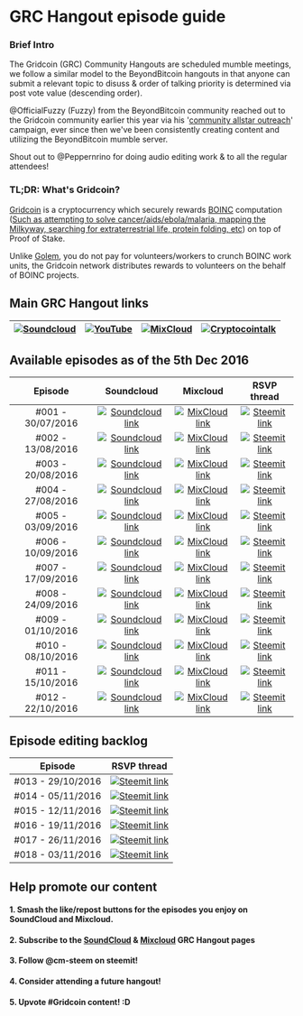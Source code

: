 # GRC Hangout episode guide
### Brief Intro
The Gridcoin (GRC) Community Hangouts are scheduled mumble meetings, we follow a similar model to the BeyondBitcoin hangouts in that anyone can submit a relevant topic to disuss & order of talking priority is determined via post vote value (descending order).

@OfficialFuzzy (Fuzzy) from the BeyondBitcoin community reached out to the Gridcoin community earlier this year via his '[community allstar outreach](https://cryptocointalk.com/topic/47426-looking-for-gridcoin-community-allstars/)' campaign, ever since then we've been consistently creating content and utilizing the BeyondBitcoin mumble server.

Shout out to @Peppernrino for doing audio editing work & to all the regular attendees!

### TL;DR: What's Gridcoin?
[Gridcoin](https://www.gridcoin.us) is a cryptocurrency which securely rewards [BOINC](https://boinc.berkeley.edu/) computation ([Such as attempting to solve cancer/aids/ebola/malaria, mapping the Milkyway, searching for extraterrestrial life, protein folding, etc](https://www.gridcoin.us/Guides/whitelist.htm)) on top of Proof of Stake.

Unlike [Golem](http://golemproject.net/), you do not pay for volunteers/workers to crunch BOINC work units, the Gridcoin network distributes rewards to volunteers on the behalf of BOINC projects.

## Main GRC Hangout links
|  <a href="https://soundcloud.com/gridcoin-community-hangouts"><img src="https://i.imgur.com/hdacJVS.png" alt="Soundcloud" /></a> | <a href="https://www.youtube.com/channel/UC0Z3uczcC2okYRrLLCZFrMQ"><img src="https://i.imgur.com/QvoebV5.png" alt="YouTube" /></a>  | <a href="https://www.mixcloud.com/gridcoin_hangouts/"><img src="https://i.imgur.com/e5DHO0G.jpg" alt="MixCloud" /></a>  | <a href="https://cryptocointalk.com/topic/48658-beyond-bitcoin-regular-gridcoin-mumble-conference-calls/"><img src="https://i.imgur.com/LfhrCA6.png" alt="Cryptocointalk" /></a>
|---|---|---|---|

## Available episodes as of the 5th Dec 2016
| Episode  | Soundcloud  | Mixcloud  | RSVP thread  |
| :------------: | :------------: | :------------: | :------------: |
| #001 - 30/07/2016  | [![Soundcloud link](https://i.imgur.com/z77pj5m.png "soundcloud")](https://soundcloud.com/gridcoin-community-hangouts/gridcoin-hangout-001 "SoundCloud Link")  | [![MixCloud link](https://i.imgur.com/LDk8zBT.png "MixCloud")](https://beta.mixcloud.com/gridcoin_hangouts/001-30072016-hello-world/ "MixCloud Link")  | [![Steemit link](https://i.imgur.com/NHOZ1jx.png "Steemit")](https://steemit.com/beyondbitcoin/@cm-steem/gridcoin-hangout-001-rsvp-and-suggest-topics "Steemit RSVP Link")  |
| #002 - 13/08/2016  | [![Soundcloud link](https://i.imgur.com/z77pj5m.png "soundcloud")](https://soundcloud.com/gridcoin-community-hangouts/gridcoin-hangout-002 "SoundCloud Link")  | [![MixCloud link](https://i.imgur.com/LDk8zBT.png "MixCloud")](https://beta.mixcloud.com/gridcoin_hangouts/002-13082016-suchflex/ "MixCloud Link")  | [![Steemit link](https://i.imgur.com/NHOZ1jx.png "Steemit")](https://steemit.com/gridcoin/@cm-steem/gridcoin-hangout-002-rsvp-and-suggest-topics "Steemit RSVP Link")  |
| #003 - 20/08/2016  | [![Soundcloud link](https://i.imgur.com/z77pj5m.png "soundcloud")](https://soundcloud.com/gridcoin-community-hangouts/gridcoin-hangout-003 "SoundCloud Link")  | [![MixCloud link](https://i.imgur.com/LDk8zBT.png "MixCloud")](https://beta.mixcloud.com/gridcoin_hangouts/gridcoin-hangout-003/ "MixCloud Link")  | [![Steemit link](https://i.imgur.com/NHOZ1jx.png "Steemit")](https://steemit.com/gridcoin/@cm-steem/gridcoin-hangout-003-rsvp-and-suggest-topics "Steemit RSVP Link")  |
| #004 - 27/08/2016  | [![Soundcloud link](https://i.imgur.com/z77pj5m.png "soundcloud")](https://soundcloud.com/gridcoin-community-hangouts/gridcoin-community-hangout-004 "SoundCloud Link")  | [![MixCloud link](https://i.imgur.com/LDk8zBT.png "MixCloud")](https://beta.mixcloud.com/gridcoin_hangouts/gridcoin-community-hangout-004/ "MixCloud Link")  | [![Steemit link](https://i.imgur.com/NHOZ1jx.png "Steemit")](https://steemit.com/gridcoin/@cm-steem/gridcoin-community-hangout-004-rsvp-and-suggest-topics "Steemit RSVP Link")  |
| #005 - 03/09/2016  | [![Soundcloud link](https://i.imgur.com/z77pj5m.png "soundcloud")](https://soundcloud.com/gridcoin-community-hangouts/5th-hangout "SoundCloud Link")  | [![MixCloud link](https://i.imgur.com/LDk8zBT.png "MixCloud")](https://beta.mixcloud.com/gridcoin_hangouts/5th-hangout/ "MixCloud Link")  | [![Steemit link](https://i.imgur.com/NHOZ1jx.png "Steemit")](https://steemit.com/gridcoin/@cm-steem/gridcoin-community-hangout-005-rsvp-and-suggest-topics "Steemit RSVP Link")  |
| #006 - 10/09/2016  | [![Soundcloud link](https://i.imgur.com/z77pj5m.png "soundcloud")](https://soundcloud.com/gridcoin-community-hangouts/6th-hangout "SoundCloud Link")  | [![MixCloud link](https://i.imgur.com/LDk8zBT.png "MixCloud")](https://beta.mixcloud.com/gridcoin_hangouts/6th-hangout/ "MixCloud Link")  | [![Steemit link](https://i.imgur.com/NHOZ1jx.png "Steemit")](https://steemit.com/gridcoin/@cm-steem/gridcoin-community-hangout-006-rsvp-and-suggest-topics "Steemit RSVP Link")  |
| #007 - 17/09/2016  | [![Soundcloud link](https://i.imgur.com/z77pj5m.png "soundcloud")](https://soundcloud.com/gridcoin-community-hangouts/7th-hangout "SoundCloud Link")  | [![MixCloud link](https://i.imgur.com/LDk8zBT.png "MixCloud")](https://beta.mixcloud.com/gridcoin_hangouts/7th-hangout/ "MixCloud Link")  | [![Steemit link](https://i.imgur.com/NHOZ1jx.png "Steemit")](https://steemit.com/gridcoin/@cm-steem/gridcoin-community-hangout-007-rsvp-and-suggest-topics "Steemit RSVP Link")  |
| #008 - 24/09/2016  | [![Soundcloud link](https://i.imgur.com/z77pj5m.png "soundcloud")](https://soundcloud.com/gridcoin-community-hangouts/8th-hangout "SoundCloud Link")  | [![MixCloud link](https://i.imgur.com/LDk8zBT.png "MixCloud")](https://beta.mixcloud.com/gridcoin_hangouts/8th-hangout/ "MixCloud Link")  | [![Steemit link](https://i.imgur.com/NHOZ1jx.png "Steemit")](https://steemit.com/gridcoin/@cm-steem/gridcoin-community-hangout-008-rsvp-and-suggest-topics "Steemit RSVP Link")  |
| #009 - 01/10/2016  | [![Soundcloud link](https://i.imgur.com/z77pj5m.png "soundcloud")](https://soundcloud.com/gridcoin-community-hangouts/9th-hangout "SoundCloud Link")  | [![MixCloud link](https://i.imgur.com/LDk8zBT.png "MixCloud")](https://beta.mixcloud.com/gridcoin_hangouts/9th-hangout/ "MixCloud Link")  | [![Steemit link](https://i.imgur.com/NHOZ1jx.png "Steemit")](https://steemit.com/gridcoin/@cm-steem/gridcoin-community-hangout-009-rsvp-and-suggest-topics "Steemit RSVP Link")  |
| #010 - 08/10/2016  | [![Soundcloud link](https://i.imgur.com/z77pj5m.png "soundcloud")](https://soundcloud.com/gridcoin-community-hangouts/010-08102016a "SoundCloud Link")  | [![MixCloud link](https://i.imgur.com/LDk8zBT.png "MixCloud")](https://beta.mixcloud.com/gridcoin_hangouts/010-08102016/ "MixCloud Link")  | [![Steemit link](https://i.imgur.com/NHOZ1jx.png "Steemit")](https://steemit.com/gridcoin/@cm-steem/gridcoin-community-hangout-010-rsvp-and-suggest-topics "Steemit RSVP Link")  |
| #011 - 15/10/2016  | [![Soundcloud link](https://i.imgur.com/z77pj5m.png "soundcloud")](https://soundcloud.com/gridcoin-community-hangouts/011-15102016a "SoundCloud Link")  | [![MixCloud link](https://i.imgur.com/LDk8zBT.png "MixCloud")](https://beta.mixcloud.com/gridcoin_hangouts/011-15102016/ "MixCloud Link")  | [![Steemit link](https://i.imgur.com/NHOZ1jx.png "Steemit")](https://steemit.com/gridcoin/@cm-steem/gridcoin-community-hangout-011-rsvp-and-suggest-topics "Steemit RSVP Link")  |
| #012 - 22/10/2016  | [![Soundcloud link](https://i.imgur.com/z77pj5m.png "soundcloud")](https://soundcloud.com/gridcoin-community-hangouts/012-22102016a "SoundCloud Link")  | [![MixCloud link](https://i.imgur.com/LDk8zBT.png "MixCloud")](https://beta.mixcloud.com/gridcoin_hangouts/012-22102016/ "MixCloud Link")  | [![Steemit link](https://i.imgur.com/NHOZ1jx.png "Steemit")](https://steemit.com/gridcoin/@cm-steem/gridcoin-community-hangout-012-rsvp-and-suggest-topics "Steemit RSVP Link")  |  

## Episode editing backlog
| Episode  | RSVP thread  |
| :------------: | :------------: |
| #013 - 29/10/2016  | [![Steemit link](https://i.imgur.com/NHOZ1jx.png "Steemit")](https://steemit.com/gridcoin/@cm-steem/gridcoin-community-hangout-013-rsvp-and-suggest-topics "Steemit RSVP Link")  |  
| #014 - 05/11/2016  | [![Steemit link](https://i.imgur.com/NHOZ1jx.png "Steemit")](https://steemit.com/gridcoin/@cm-steem/3wst8s-gridcoin-community-hangout-013-rsvp-and-suggest-topics "Steemit RSVP Link")  |  
| #015 - 12/11/2016  | [![Steemit link](https://i.imgur.com/NHOZ1jx.png "Steemit")](https://steemit.com/gridcoin/@cm-steem/gridcoin-community-hangout-015-11th-nov-2016-rsvp-and-suggest-topics "Steemit RSVP Link")  |  
| #016 - 19/11/2016  | [![Steemit link](https://i.imgur.com/NHOZ1jx.png "Steemit")](https://steemit.com/gridcoin/@cm-steem/gridcoin-community-hangout-016-19th-nov-2016-9pm-gmt-rsvp-and-suggest-topics "Steemit RSVP Link")  |  
| #017 - 26/11/2016  | [![Steemit link](https://i.imgur.com/NHOZ1jx.png "Steemit")](https://steemit.com/gridcoin/@cm-steem/gridcoin-community-hangout-017-26th-nov-2016-9pm-gmt-rsvp-and-suggest-topics "Steemit RSVP Link")  |  
| #018 - 03/11/2016  | [![Steemit link](https://i.imgur.com/NHOZ1jx.png "Steemit")](https://steemit.com/gridcoin/@cm-steem/gridcoin-community-hangout-018-03th-dec-2016-9pm-gmt-rsvp-and-suggest-topics "Steemit RSVP Link")  |  

## 

## Help promote our content
#### 1. Smash the like/repost buttons for the episodes you enjoy on SoundCloud and Mixcloud.
#### 2. Subscribe to the [SoundCloud](https://soundcloud.com/gridcoin-community-hangouts) & [Mixcloud](https://www.mixcloud.com/gridcoin_hangouts/) GRC Hangout pages
#### 3. Follow @cm-steem on steemit!
#### 4. Consider attending a future hangout!
#### 5. Upvote #Gridcoin content! :D
